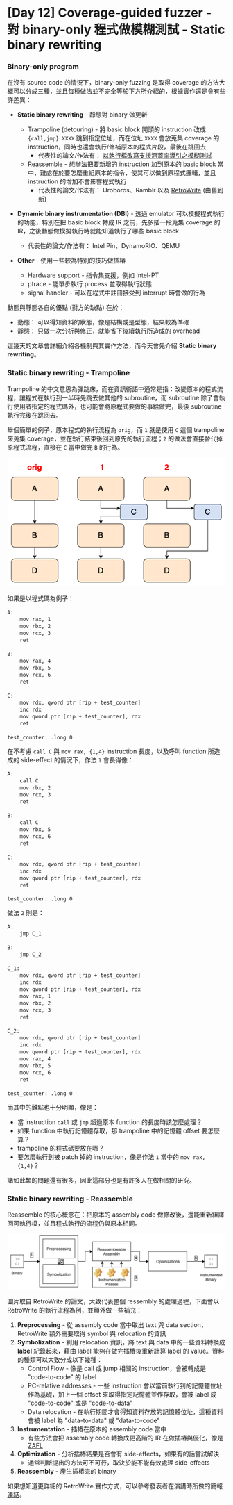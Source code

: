 # [Day 12] Coverage-guided fuzzer - 對 binary-only 程式做模糊測試 - Static binary rewriting



### Binary-only program

在沒有 source code 的情況下，binary-only fuzzing 是取得 coverage 的方法大概可以分成三種，並且每種做法並不完全等於下方所介紹的，根據實作還是會有些許差異：

- **Static binary rewriting** - 靜態對 binary 做更新
  - Trampoline (detouring) - 將 basic block 開頭的 instruction 改成 `{call,jmp} XXXX` 跳到指定位址，而在位址 `XXXX` 會放蒐集 coverage 的 instruction，同時也還會執行/修補原本的程式片段，最後在跳回去
    - 代表性的論文/作法有： [以執行檔改寫支援涵蓋率導引之模糊測試](https://ndltd.ncl.edu.tw/cgi-bin/gs32/gsweb.cgi/login?o=dnclcdr&s=id=%22106NCTU5726039%22.&searchmode=basic)
  - Reassemble - 想辦法把要新增的 instruction 加到原本的 basic block 當中，難處在於要怎麼重組原本的指令，使其可以做到原程式邏輯，並且 instruction 的增加不會影響程式執行
    - 代表性的論文/作法有： Uroboros、Ramblr 以及 [RetroWrite](https://ieeexplore.ieee.org/stamp/stamp.jsp?tp=&arnumber=9152762) (由舊到新)
  
- **Dynamic binary instrumentation (DBI)** - 透過 emulator 可以模擬程式執行的功能，特別在把 basic block 轉成 IR 之前，先多插一段蒐集 coverage 的 IR，之後動態做模擬執行時就能知道執行了哪些 basic block
  - 代表性的論文/作法有： Intel Pin、DynamoRIO、QEMU

- **Other** - 使用一些較為特別的技巧做插樁
  - Hardware support - 指令集支援，例如 Intel-PT
  - ptrace - 能單步執行 process 並取得執行狀態
  - signal handler - 可以在程式中註冊接受到 interrupt 時會做的行為

動態與靜態各自的優點 (對方的缺點) 在於：

- 動態： 可以得知資料的狀態，像是結構或是型態，結果較為準確
- 靜態： 只做一次分析與修正，就能省下後續執行所造成的 overhead

這幾天的文章會詳細介紹各機制與其實作方法，而今天會先介紹 **Static binary rewriting**。



### Static binary rewriting - Trampoline

Trampoline 的中文意思為彈跳床，而在資訊術語中通常是指：改變原本的程式流程，讓程式在執行到一半時先跳去做其他的 subroutine，而 subroutine 除了會執行使用者指定的程式碼外，也可能會將原程式要做的事給做完，最後 subroutine 執行完後在跳回去。

舉個簡單的例子，原本程式的執行流程為 `orig`，而 `1` 就是使用 `C` 這個 trampoline 來蒐集 coverage，並在執行結束後回到原先的執行流程；`2` 的做法會直接替代掉原程式流程，直接在 `C` 當中做完 `B` 的行為。

![](images/12-0.png)

如果是以程式碼為例子：

```assembly
A:
	mov rax, 1
	mov rbx, 2
	mov rcx, 3
	ret
	
B:
	mov rax, 4
	mov rbx, 5
	mov rcx, 6
	ret
	
C:
	mov rdx, qword ptr [rip + test_counter]
	inc rdx
	mov qword ptr [rip + test_counter], rdx
	ret

test_counter: .long 0
```

在不考慮 `call C` 與 `mov rax, {1,4}` instruction 長度，以及呼叫 function 所造成的 side-effect 的情況下，作法 `1` 會長得像：

```assembly
A:
	call C
	mov rbx, 2
	mov rcx, 3
	ret
	
B:
	call C
	mov rbx, 5
	mov rcx, 6
	ret
	
C:
	mov rdx, qword ptr [rip + test_counter]
	inc rdx
	mov qword ptr [rip + test_counter], rdx
	ret

test_counter: .long 0
```

做法 `2` 則是：

```assembly
A:
	jmp C_1

B:
	jmp C_2

C_1:
	mov rdx, qword ptr [rip + test_counter]
	inc rdx
	mov qword ptr [rip + test_counter], rdx
	mov rax, 1
	mov rbx, 2
	mov rcx, 3
	ret
	
C_2:
	mov rdx, qword ptr [rip + test_counter]
	inc rdx
	mov qword ptr [rip + test_counter], rdx
	mov rax, 4
	mov rbx, 5
	mov rcx, 6
	ret

test_counter: .long 0
```

而其中的難點也十分明顯，像是：

- 當 instruction `call` 或 `jmp` 超過原本 function 的長度時該怎麼處理？
- 如果 function 中執行記憶體存取，那 trampoline 中的記憶體 offset 要怎麼算？
- trampoline 的程式碼要放在哪？
- 要怎麼執行到被 patch 掉的 instruction，像是作法 `1` 當中的 `mov rax, {1,4}`？

諸如此類的問題還有很多，因此這部分也是有許多人在做相關的研究。



### Static binary rewriting - Reassemble

Reassemble 的核心概念在：把原本的 assembly code 做修改後，還能重新組譯回可執行檔，並且程式執行的流程仍與原本相同。

![](images/12-1.png)

圖片取自 RetroWrite 的論文，大致代表整個 ressembly 的處理過程，下面會以 RetroWrite 的執行流程為例，並額外做一些補充：

1. **Preprocessing** - 從 assembly code 當中取出 text 與 data section，RetroWrite 額外需要取得 symbol 與 relocation 的資訊
2. **Symbolization** - 利用 relocation 資訊，將 text 與 data 中的一些資料轉換成 **label** 紀錄起來，藉由 label 能夠在做完插樁後重新計算 label 的 value。資料的種類可以大致分成以下幾種：
   - Control Flow - 像是 call 或 jump 相關的 instruction，會被轉成是 "code-to-code" 的 label
   - PC-relative addresses - 一些 instruction 會以當前執行到的記憶體位址作為基礎，加上一個 offset 來取得指定記憶體並作存取，會被 label 成 "code-to-code" 或是 "code-to-data"
   - Data relocation - 在執行期間才會得知資料存放的記憶體位址，這種資料會被 label 為 "data-to-data" 或 "data-to-code"
3. **Instrumentation** - 插樁在原本的 assembly code 當中
   - 有些方法會把 assembly code 轉換成更高階的 IR 在做插樁與優化，像是 [ZAFL](https://www.usenix.org/system/files/sec21fall-nagy.pdf)
4. **Optimization** - 分析插樁結果是否會有 side-effects，如果有的話嘗試解決
   - 通常判斷提出的方法可不可行，取決於能不能有效處理 side-effects
5. **Reassembly** - 產生插樁完的 binary

如果想知道更詳細的 RetroWrite 實作方式，可以參考發表者在演講時所做的簡報 [連結](https://hexhive.epfl.ch/publications/files/19CCC-presentation.pdf)。

